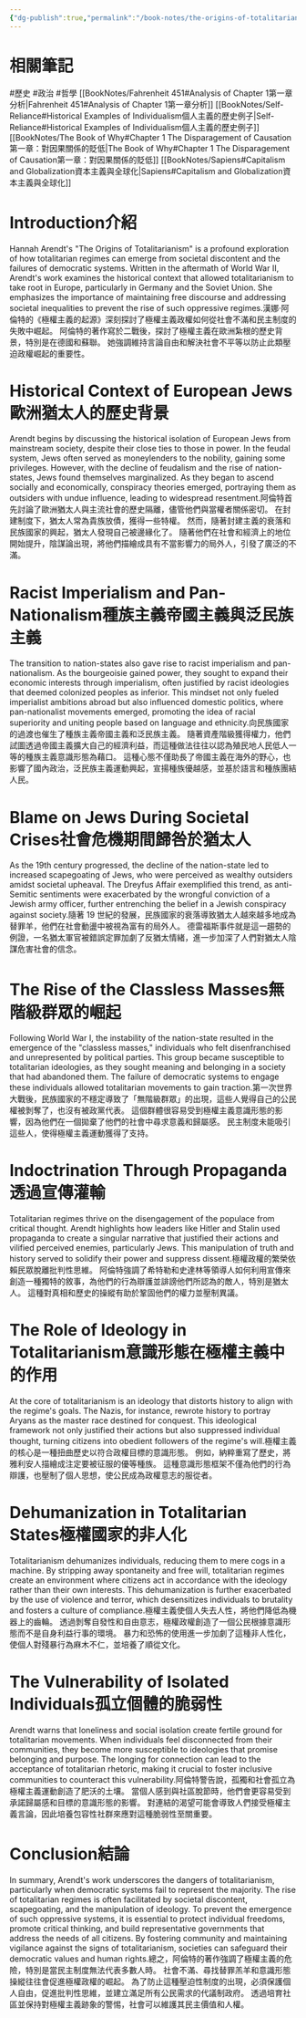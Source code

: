 ```yaml
---
{"dg-publish":true,"permalink":"/book-notes/the-origins-of-totalitarianism/","dgPassFrontmatter":true,"created":"2024-11-24T10:41:52.912+08:00","updated":"2024-11-28T00:24:19.190+08:00"}
---
```


# 相關筆記
#歷史 #政治 #哲學 
[[BookNotes/Fahrenheit 451#Analysis of Chapter 1第一章分析\|Fahrenheit 451#Analysis of Chapter 1第一章分析]]
[[BookNotes/Self-Reliance#Historical Examples of Individualism個人主義的歷史例子\|Self-Reliance#Historical Examples of Individualism個人主義的歷史例子]]
[[BookNotes/The Book of Why#Chapter 1 The Disparagement of Causation第一章：對因果關係的貶低\|The Book of Why#Chapter 1 The Disparagement of Causation第一章：對因果關係的貶低]]
[[BookNotes/Sapiens#Capitalism and Globalization資本主義與全球化\|Sapiens#Capitalism and Globalization資本主義與全球化]]
# Introduction介紹

Hannah Arendt's "The Origins of Totalitarianism" is a profound exploration of how totalitarian regimes can emerge from societal discontent and the failures of democratic systems. Written in the aftermath of World War II, Arendt's work examines the historical context that allowed totalitarianism to take root in Europe, particularly in Germany and the Soviet Union. She emphasizes the importance of maintaining free discourse and addressing societal inequalities to prevent the rise of such oppressive regimes.漢娜·阿倫特的《極權主義的起源》深刻探討了極權主義政權如何從社會不滿和民主制度的失敗中崛起。 阿倫特的著作寫於二戰後，探討了極權主義在歐洲紮根的歷史背景，特別是在德國和蘇聯。 她強調維持言論自由和解決社會不平等以防止此類壓迫政權崛起的重要性。

# Historical Context of European Jews歐洲猶太人的歷史背景

Arendt begins by discussing the historical isolation of European Jews from mainstream society, despite their close ties to those in power. In the feudal system, Jews often served as moneylenders to the nobility, gaining some privileges. However, with the decline of feudalism and the rise of nation-states, Jews found themselves marginalized. As they began to ascend socially and economically, conspiracy theories emerged, portraying them as outsiders with undue influence, leading to widespread resentment.阿倫特首先討論了歐洲猶太人與主流社會的歷史隔離，儘管他們與當權者關係密切。 在封建制度下，猶太人常為貴族放債，獲得一些特權。 然而，隨著封建主義的衰落和民族國家的興起，猶太人發現自己被邊緣化了。 隨著他們在社會和經濟上的地位開始提升，陰謀論出現，將他們描繪成具有不當影響力的局外人，引發了廣泛的不滿。

# Racist Imperialism and Pan-Nationalism種族主義帝國主義與泛民族主義

The transition to nation-states also gave rise to racist imperialism and pan-nationalism. As the bourgeoisie gained power, they sought to expand their economic interests through imperialism, often justified by racist ideologies that deemed colonized peoples as inferior. This mindset not only fueled imperialist ambitions abroad but also influenced domestic politics, where pan-nationalist movements emerged, promoting the idea of racial superiority and uniting people based on language and ethnicity.向民族國家的過渡也催生了種族主義帝國主義和泛民族主義。 隨著資產階級獲得權力，他們試圖透過帝國主義擴大自己的經濟利益，而這種做法往往以認為殖民地人民低人一等的種族主義意識形態為藉口。 這種心態不僅助長了帝國主義在海外的野心，也影響了國內政治，泛民族主義運動興起，宣揚種族優越感，並基於語言和種族團結人民。

# Blame on Jews During Societal Crises社會危機期間歸咎於猶太人

As the 19th century progressed, the decline of the nation-state led to increased scapegoating of Jews, who were perceived as wealthy outsiders amidst societal upheaval. The Dreyfus Affair exemplified this trend, as anti-Semitic sentiments were exacerbated by the wrongful conviction of a Jewish army officer, further entrenching the belief in a Jewish conspiracy against society.隨著 19 世紀的發展，民族國家的衰落導致猶太人越來越多地成為替罪羊，他們在社會動盪中被視為富有的局外人。 德雷福斯事件就是這一趨勢的例證，一名猶太軍官被錯誤定罪加劇了反猶太情緒，進一步加深了人們對猶太人陰謀危害社會的信念。

# The Rise of the Classless Masses無階級群眾的崛起

Following World War I, the instability of the nation-state resulted in the emergence of the "classless masses," individuals who felt disenfranchised and unrepresented by political parties. This group became susceptible to totalitarian ideologies, as they sought meaning and belonging in a society that had abandoned them. The failure of democratic systems to engage these individuals allowed totalitarian movements to gain traction.第一次世界大戰後，民族國家的不穩定導致了「無階級群眾」的出現，這些人覺得自己的公民權被剝奪了，也沒有被政黨代表。 這個群體很容易受到極權主義意識形態的影響，因為他們在一個拋棄了他們的社會中尋求意義和歸屬感。 民主制度未能吸引這些人，使得極權主義運動獲得了支持。

# Indoctrination Through Propaganda透過宣傳灌輸

Totalitarian regimes thrive on the disengagement of the populace from critical thought. Arendt highlights how leaders like Hitler and Stalin used propaganda to create a singular narrative that justified their actions and vilified perceived enemies, particularly Jews. This manipulation of truth and history served to solidify their power and suppress dissent.極權政權的繁榮依賴民眾脫離批判性思維。 阿倫特強調了希特勒和史達林等領導人如何利用宣傳來創造一種獨特的敘事，為他們的行為辯護並誹謗他們所認為的敵人，特別是猶太人。 這種對真相和歷史的操縱有助於鞏固他們的權力並壓制異議。

# The Role of Ideology in Totalitarianism意識形態在極權主義中的作用

At the core of totalitarianism is an ideology that distorts history to align with the regime's goals. The Nazis, for instance, rewrote history to portray Aryans as the master race destined for conquest. This ideological framework not only justified their actions but also suppressed individual thought, turning citizens into obedient followers of the regime's will.極權主義的核心是一種扭曲歷史以符合政權目標的意識形態。 例如，納粹重寫了歷史，將雅利安人描繪成注定要被征服的優等種族。 這種意識形態框架不僅為他們的行為辯護，也壓制了個人思想，使公民成為政權意志的服從者。

# Dehumanization in Totalitarian States極權國家的非人化

Totalitarianism dehumanizes individuals, reducing them to mere cogs in a machine. By stripping away spontaneity and free will, totalitarian regimes create an environment where citizens act in accordance with the ideology rather than their own interests. This dehumanization is further exacerbated by the use of violence and terror, which desensitizes individuals to brutality and fosters a culture of compliance.極權主義使個人失去人性，將他們降低為機器上的齒輪。 透過剝奪自發性和自由意志，極權政權創造了一個公民根據意識形態而不是自身利益行事的環境。 暴力和恐怖的使用進一步加劇了這種非人性化，使個人對殘暴行為麻木不仁，並培養了順從文化。

# The Vulnerability of Isolated Individuals孤立個體的脆弱性

Arendt warns that loneliness and social isolation create fertile ground for totalitarian movements. When individuals feel disconnected from their communities, they become more susceptible to ideologies that promise belonging and purpose. The longing for connection can lead to the acceptance of totalitarian rhetoric, making it crucial to foster inclusive communities to counteract this vulnerability.阿倫特警告說，孤獨和社會孤立為極權主義運動創造了肥沃的土壤。 當個人感到與社區脫節時，他們會更容易受到承諾歸屬感和目標的意識形態的影響。 對連結的渴望可能會導致人們接受極權主義言論，因此培養包容性社群來應對這種脆弱性至關重要。

# Conclusion結論

In summary, Arendt's work underscores the dangers of totalitarianism, particularly when democratic systems fail to represent the majority. The rise of totalitarian regimes is often facilitated by societal discontent, scapegoating, and the manipulation of ideology. To prevent the emergence of such oppressive systems, it is essential to protect individual freedoms, promote critical thinking, and build representative governments that address the needs of all citizens. By fostering community and maintaining vigilance against the signs of totalitarianism, societies can safeguard their democratic values and human rights.總之，阿倫特的著作強調了極權主義的危險，特別是當民主制度無法代表多數人時。 社會不滿、尋找替罪羔羊和意識形態操縱往往會促進極權政權的崛起。 為了防止這種壓迫性制度的出現，必須保護個人自由，促進批判性思維，並建立滿足所有公民需求的代議制政府。 透過培育社區並保持對極權主義跡象的警惕，社會可以維護其民主價值和人權。